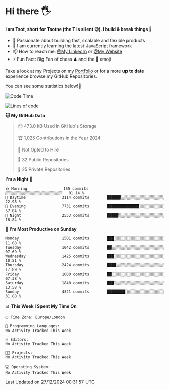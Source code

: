 # Hi there :raised_hand_with_fingers_splayed:
#### I am Tsot, short for Tsotne (the T is silent :wink:). I build & break things :space_invader:
- :telescope: Passionate about building fast, scalable and flexible products
- :seedling: I am currently learning the latest JavaScript framework 
- :mailbox: How to reach me: [@My LinkedIn](https://www.linkedin.com/in/tsotne-gvadzabia/) or [@My Website](https://tsotne.co.uk/contact)
- :zap: Fun Fact: Big Fan of chess ♟ and the 👾 emoji

Take a look at my Projects on my [Portfolio](https://tsotne.co.uk/) or for a more **up to date** experience browse my GitHub Repositories.

You can see some statistics below!:space_invader:
<!--START_SECTION:waka-->
![Code Time](http://img.shields.io/badge/Code%20Time-761%20hrs%202%20mins-blue)

![Lines of code](https://img.shields.io/badge/From%20Hello%20World%20I%27ve%20Written-8.7%20million%20lines%20of%20code-blue)

**🐱 My GitHub Data** 

> 📦 473.0 kB Used in GitHub's Storage 
 > 
> 🏆 1,025 Contributions in the Year 2024
 > 
> 🚫 Not Opted to Hire
 > 
> 📜 32 Public Repositories 
 > 
> 🔑 25 Private Repositories 
 > 
**I'm a Night 🦉** 

```text
🌞 Morning                155 commits         ░░░░░░░░░░░░░░░░░░░░░░░░░   01.14 % 
🌆 Daytime                3114 commits        ██████░░░░░░░░░░░░░░░░░░░   22.98 % 
🌃 Evening                7731 commits        ██████████████░░░░░░░░░░░   57.04 % 
🌙 Night                  2553 commits        █████░░░░░░░░░░░░░░░░░░░░   18.84 % 
```
📅 **I'm Most Productive on Sunday** 

```text
Monday                   1501 commits        ███░░░░░░░░░░░░░░░░░░░░░░   11.08 % 
Tuesday                  1042 commits        ██░░░░░░░░░░░░░░░░░░░░░░░   07.69 % 
Wednesday                1425 commits        ███░░░░░░░░░░░░░░░░░░░░░░   10.51 % 
Thursday                 2424 commits        ████░░░░░░░░░░░░░░░░░░░░░   17.89 % 
Friday                   1000 commits        ██░░░░░░░░░░░░░░░░░░░░░░░   07.38 % 
Saturday                 1840 commits        ███░░░░░░░░░░░░░░░░░░░░░░   13.58 % 
Sunday                   4321 commits        ████████░░░░░░░░░░░░░░░░░   31.88 % 
```


📊 **This Week I Spent My Time On** 

```text
🕑︎ Time Zone: Europe/London

💬 Programming Languages: 
No Activity Tracked This Week

🔥 Editors: 
No Activity Tracked This Week

🐱‍💻 Projects: 
No Activity Tracked This Week

💻 Operating System: 
No Activity Tracked This Week
```


 Last Updated on 27/12/2024 00:31:57 UTC
<!--END_SECTION:waka-->
